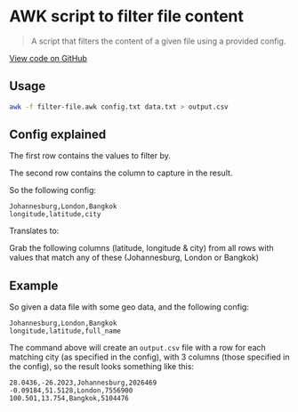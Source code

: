 AWK script to filter file content
=================================

> A script that filters the content of a given file using a provided config.

[View code on GitHub](https://github.com/neilrussell6/bash-scripts/blob/master/awk-filter-file/filter-file.awk)

Usage
-----

```bash
awk -f filter-file.awk config.txt data.txt > output.csv
```

Config explained
----------------

The first row contains the values to filter by.

The second row contains the column to capture in the result.

So the following config:

```
Johannesburg,London,Bangkok
longitude,latitude,city
```

Translates to:

Grab the following columns (latitude, longitude & city) from all rows with values that match any of these (Johannesburg, London or Bangkok)

Example
-------

So given a data file with some geo data, and the following config:

```
Johannesburg,London,Bangkok
longitude,latitude,full_name
```

The command above will create an `output.csv` file with a row for each matching city (as specified in the config), with 3 columns (those specified in the config), so the result looks something like this:

```
28.0436,-26.2023,Johannesburg,2026469
-0.09184,51.5128,London,7556900
100.501,13.754,Bangkok,5104476
```
